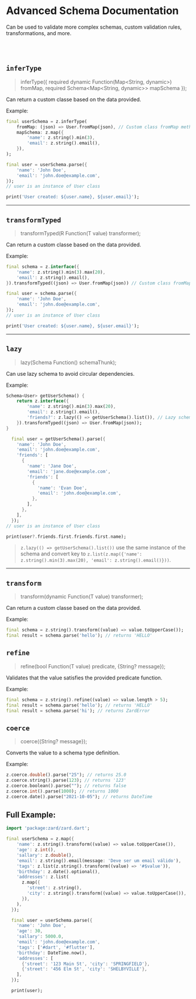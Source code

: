 # Advanced Schema Documentation

Can be used to validate more complex schemas, custom validation rules, transformations, and more.

<br>
<br>

## `inferType`

> inferType({
> required dynamic Function(Map<String, dynamic>) fromMap,
> required Schema<Map<String, dynamic>> mapSchema
> });

Can return a custom classe based on the data provided.

Example:

```dart
final userSchema = z.inferType(
    fromMap: (json) => User.fromMap(json), // Custom class fromMap method
    mapSchema: z.map({
        'name': z.string().min(3),
        'email': z.string().email(),
    }),
);

final user = userSchema.parse({
    'name': 'John Doe',
    'email': 'john.doe@example.com',
});
// user is an instance of User class

print('User created: ${user.name}, ${user.email}');
```

---

## `transformTyped`

> transformTyped(R Function(T value) transformer);

Can return a custom classe based on the data provided.

Example:

```dart
final schema = z.interface({
    'name': z.string().min(3).max(20),
    'email': z.string().email(),
}).transformTyped((json) => User.fromMap(json)) // Custom class fromMap method

final user = schema.parse({
    'name': 'John Doe',
    'email': 'john.doe@example.com',
});
// user is an instance of User class

print('User created: ${user.name}, ${user.email}');
```

---

## `lazy`

> lazy(Schema<dynamic> Function() schemaThunk);

Can use lazy schema to avoid circular dependencies.

Example:

```dart
Schema<User> getUserSchema() {
    return z.interface({
        'name': z.string().min(3).max(20),
        'email': z.string().email(),
        'friends?': z.lazy(() => getUserSchema().list()), // Lazy schema
    }).transformTyped((json) => User.fromMap(json));
}

  final user = getUserSchema().parse({
    'name': 'John Doe',
    'email': 'john.doe@example.com',
    'friends': [
      {
        'name': 'Jane Doe',
        'email': 'jane.doe@example.com',
        'friends': [
          {
            'name': 'Evan Doe',
            'email': 'john.doe@example.com',
          },
        ],
      },
    ],
  });
// user is an instance of User class

print(user?.friends.first.friends.first.name);
```

> `z.lazy(() => getUserSchema().list())` use the same instance of the schema and convert key to `z.list(z.map({'name': z.string().min(3).max(20), 'email': z.string().email()}))`.

---

## `transform`

> transform(dynamic Function(T value) transformer);

Can return a custom classe based on the data provided.

Example:

```dart
final schema = z.string().transform((value) => value.toUpperCase());
final result = schema.parse('hello'); // returns 'HELLO'
```

## `refine`

> refine(bool Function(T value) predicate, {String? message});

Validates that the value satisfies the provided predicate function.

Example:

```dart
final schema = z.string().refine((value) => value.length > 5);
final result = schema.parse('hello'); // returns 'HELLO'
final result = schema.parse('hi'); // returns ZardError
```

## `coerce`

> coerce({String? message});

Converts the value to a schema type definition.

Example:

```dart
z.coerce.double().parse("25"); // returns 25.0
z.coerce.string().parse(123); // returns '123'
z.coerce.boolean().parse(""); // returns false
z.coerce.int().parse(1000); // returns 1000
z.coerce.date().parse("2021-10-05"); // returns DateTime
```

## Full Example:

```dart
import 'package:zard/zard.dart';

final userSchema = z.map({
    'name': z.string().transform((value) => value.toUpperCase()),
    'age': z.int(),
    'sallary': z.double(),
    'email': z.string().email(message: 'Deve ser um email válido'),
    'tags': z.list(z.string().transform((value) => '#$value')),
    'birthday': z.date().optional(),
    'addresses': z.list(
      z.map({
        'street': z.string(),
        'city': z.string().transform((value) => value.toUpperCase()),
      }),
    ),
  });

  final user = userSchema.parse({
    'name': 'John Doe',
    'age': 30,
    'sallary': 5000.0,
    'email': 'john.doe@example.com',
    'tags': ['#dart', '#flutter'],
    'birthday': DateTime.now(),
    'addresses': [
      {'street': '123 Main St', 'city': 'SPRINGFIELD'},
      {'street': '456 Elm St', 'city': 'SHELBYVILLE'},
    ],
  });

  print(user);
```

